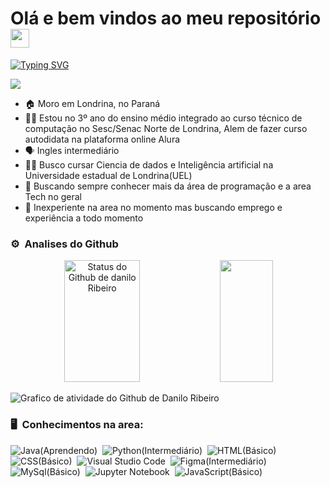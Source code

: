 # Olá e bem vindos ao meu repositório <img src="https://user-images.githubusercontent.com/54871373/218266461-db91e064-5ffd-4976-afa1-8d6f679464cc.gif" width="30">

[![Typing SVG](https://readme-typing-svg.herokuapp.com/?color=f5f5f7&size=38&left=true&vCenter=true&width=1000&lines=Meu+nome+é+Danilo+Ribeiro;Tenho+16+anos;E+esse+é+meu+Portifólio;Bem+vindo(a))](https://git.io/typing-svg)

[<img src="https://img.shields.io/badge/Linkedin-0665d2?style=flat-square&logo=linkedin&logoColor=white" />](https://www.linkedin.com/in/danilo-ribeiro-142962274/)

- 🏠 Moro em Londrina, no Paraná
- 👨‍🎓 Estou no 3º ano do ensino médio integrado ao curso técnico de computação no Sesc/Senac Norte de Londrina, Alem de fazer curso autodidata na plataforma online Alura
- 🗣 Ingles intermediário
- 👨‍💻 Busco cursar Ciencia de dados e Inteligência artificial na Universidade estadual de Londrina(UEL)
- 🤔 Buscando sempre conhecer mais da área de programação e a area Tech no geral
- 👔 Inexperiente na area no momento mas buscando emprego e experiência a todo momento

### ⚙️ &nbsp;Analises do Github

<div align="center">  
  <img width="49%" height="195px"  src="https://github-readme-stats.vercel.app/api?username=D53261&show_icons=true&count_private=true&hide_border=true&title_color=0865d1&icon_color=0865d1&text_color=ffffff&bg_color=0d1118" alt="Status do Github de danilo Ribeiro"/> 
  <img width="41%" height="195px" src="https://github-readme-stats.vercel.app/api/top-langs/?username=D53261&layout=compact&hide_border=true&title_color=0865d1&text_color=0865d1&bg_color=0d1118"/>
</div>

![Grafico de atividade do Github de Danilo Ribeiro](https://github-readme-activity-graph.vercel.app/graph?username=D53261&bg_color=0d1118&color=f5f5f7&line=0665d1&point=f5f5f7&area=true)

### 🖥 &nbsp;Conhecimentos na area: 

![Java(Aprendendo)](https://img.shields.io/badge/-Java(Aprendendo)-000000?style=flat&logo=Java)&nbsp;
![Python(Intermediário)](https://img.shields.io/badge/-Python(Intermediário)-000000?style=flat&logo=python)&nbsp;
![HTML(Básico)](https://img.shields.io/badge/-HTML(Básico)-000000?style=flat&logo=HTML5)&nbsp;
![CSS(Básico)](https://img.shields.io/badge/-CSS(Básico)-000000?style=flat&logo=CSS3&logoColor=1572B6)&nbsp;
![Visual Studio Code](https://img.shields.io/badge/-VSCode-000000?style=flat&logo=visual-studio-code&logoColor=007ACC)&nbsp;
![Figma(Intermediário)](https://img.shields.io/badge/-figma(Intermediário)-000000?style=flat&logo=figma)&nbsp;
![MySql(Básico)](https://img.shields.io/badge/-MySql(Básico)-000000?style=flat&logo=mysql)&nbsp;
![Jupyter Notebook](https://img.shields.io/badge/-Jupyter_Notebook-000000?style=flat&logo=jupyter)&nbsp;
![JavaScript(Básico)](https://img.shields.io/badge/-JavaScript(Básico)-000000?style=flat&logo=javascript)&nbsp;
